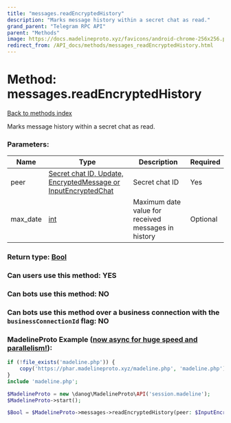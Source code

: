 ```yaml
---
title: "messages.readEncryptedHistory"
description: "Marks message history within a secret chat as read."
grand_parent: "Telegram RPC API"
parent: "Methods"
image: https://docs.madelineproto.xyz/favicons/android-chrome-256x256.png
redirect_from: /API_docs/methods/messages_readEncryptedHistory.html
---
```

# Method: messages.readEncryptedHistory
[Back to methods index](index.html)



Marks message history within a secret chat as read.

### Parameters:

| Name     |    Type       | Description | Required |
|----------|---------------|-------------|----------|
|peer|[Secret chat ID, Update, EncryptedMessage or InputEncryptedChat](/API_docs/types/InputEncryptedChat.html) | Secret chat ID | Yes|
|max\_date|[int](/API_docs/types/int.html) | Maximum date value for received messages in history | Optional|


### Return type: [Bool](/API_docs/types/Bool.html)

### Can users use this method: **YES**


### Can bots use this method: **NO**


### Can bots use this method over a business connection with the `businessConnectionId` flag: **NO**


### MadelineProto Example ([now async for huge speed and parallelism!](https://docs.madelineproto.xyz/docs/ASYNC.html)):


```php
if (!file_exists('madeline.php')) {
    copy('https://phar.madelineproto.xyz/madeline.php', 'madeline.php');
}
include 'madeline.php';

$MadelineProto = new \danog\MadelineProto\API('session.madeline');
$MadelineProto->start();

$Bool = $MadelineProto->messages->readEncryptedHistory(peer: $InputEncryptedChat, max_date: $int, );
```

